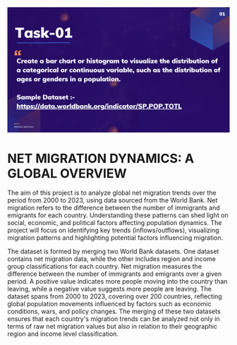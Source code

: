 <img src="https://github.com/ajayvighnesh/PRODIGY_DS_01/blob/main/DS_TASK 01.png"   >

# NET MIGRATION DYNAMICS: A GLOBAL OVERVIEW

The aim of this project is to analyze global net migration trends over the period from 2000 to 2023, using data sourced from the World Bank. Net migration refers to the difference between the number of immigrants and emigrants for each country. Understanding these patterns can shed light on social, economic, and political factors affecting population dynamics. The project will focus on identifying key trends (inflows/outflows), visualizing migration patterns and highlighting potential factors influencing migration. 

The dataset is formed by merging two World Bank datasets. One dataset contains net migration data, while the other includes region and income group classifications for each country. Net migration measures the difference between the number of immigrants and emigrants over a given period. A positive value indicates more people moving into the country than leaving, while a negative value suggests more people are leaving. The dataset spans from 2000 to 2023, covering over 200 countries, reflecting global population movements influenced by factors such as economic conditions, wars, and policy changes. The merging of these two datasets ensures that each country's migration trends can be analyzed not only in terms of raw net migration values but also in relation to their geographic region and income level classification.
